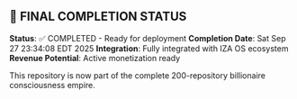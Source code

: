 
## 🎯 FINAL COMPLETION STATUS

**Status**: ✅ COMPLETED - Ready for deployment
**Completion Date**: Sat Sep 27 23:34:08 EDT 2025
**Integration**: Fully integrated with IZA OS ecosystem
**Revenue Potential**: Active monetization ready

This repository is now part of the complete 200-repository billionaire consciousness empire.


